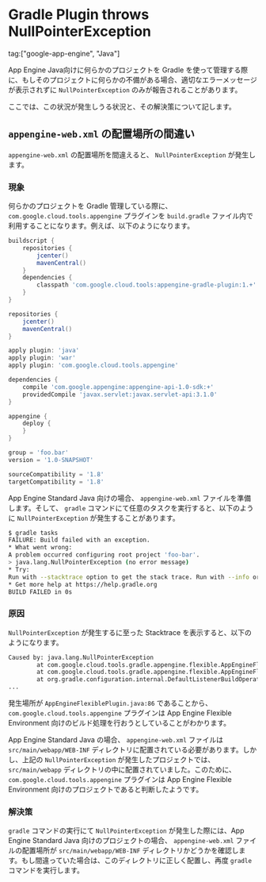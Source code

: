 # Gradle Plugin throws NullPointerException

tag:["google-app-engine", "Java"]

App Engine Java向けに何らかのプロジェクトを Gradle を使って管理する際に、もしそのプロジェクトに何らかの不備がある場合、適切なエラーメッセージが表示されずに `NullPointerException` のみが報告されることがあります。

ここでは、この状況が発生しうる状況と、その解決策について記します。

## `appengine-web.xml` の配置場所の間違い

`appengine-web.xml` の配置場所を間違えると、 `NullPointerException` が発生します。

### 現象

何らかのプロジェクトを Gradle 管理している際に、 `com.google.cloud.tools.appengine` プラグインを `build.gradle` ファイル内で利用することになります。例えば、以下のようになります。

```groovy
buildscript {
    repositories {
        jcenter()
        mavenCentral()
    }
    dependencies {
        classpath 'com.google.cloud.tools:appengine-gradle-plugin:1.+'
    }
}

repositories {
    jcenter()
    mavenCentral()
}

apply plugin: 'java'
apply plugin: 'war'
apply plugin: 'com.google.cloud.tools.appengine'

dependencies {
    compile 'com.google.appengine:appengine-api-1.0-sdk:+'
    providedCompile 'javax.servlet:javax.servlet-api:3.1.0'
}

appengine {
    deploy {
    }
}

group = 'foo.bar'
version = '1.0-SNAPSHOT'

sourceCompatibility = '1.8'
targetCompatibility = '1.8'
```

App Engine Standard Java 向けの場合、 `appengine-web.xml` ファイルを準備します。そして、 `gradle` コマンドにて任意のタスクを実行すると、以下のように `NullPointerException` が発生することがあります。

```bash
$ gradle tasks
FAILURE: Build failed with an exception.
* What went wrong:
A problem occurred configuring root project 'foo-bar'.
> java.lang.NullPointerException (no error message)
* Try:
Run with --stacktrace option to get the stack trace. Run with --info or --debug option to get more log output. Run with --scan to get full insights.
* Get more help at https://help.gradle.org
BUILD FAILED in 0s
```

### 原因

`NullPointerException` が発生するに至った Stacktrace を表示すると、以下のようになります。

```bash
Caused by: java.lang.NullPointerException
        at com.google.cloud.tools.gradle.appengine.flexible.AppEngineFlexiblePlugin$1.execute(AppEngineFlexiblePlugin.java:86)
        at com.google.cloud.tools.gradle.appengine.flexible.AppEngineFlexiblePlugin$1.execute(AppEngineFlexiblePlugin.java:79)
        at org.gradle.configuration.internal.DefaultListenerBuildOperationDecorator$BuildOperationEmittingAction$1$1.run(DefaultListenerBuildOperationDecorator.java:150)
...
```

発生場所が `AppEngineFlexiblePlugin.java:86` であることから、 `com.google.cloud.tools.appengine` プラグインは App Engine Flexible Environment 向けのビルド処理を行おうとしていることがわかります。

App Engine Standard Java の場合、 `appengine-web.xml` ファイルは `src/main/webapp/WEB-INF` ディレクトリに配置されている必要があります。しかし、上記の `NullPointerException` が発生したプロジェクトでは、 `src/main/webapp` ディレクトリの中に配置されていました。このために、 `com.google.cloud.tools.appengine` プラグインは App Engine Flexible Environment 向けのプロジェクトであると判断したようです。

### 解決策

`gradle` コマンドの実行にて `NullPointerException` が発生した際には、App Engine Standard Java 向けのプロジェクトの場合、 `appengine-web.xml` ファイルの配置場所が `src/main/webapp/WEB-INF` ディレクトリかどうかを確認します。もし間違っていた場合は、このディレクトリに正しく配置し、再度 `gradle` コマンドを実行します。
